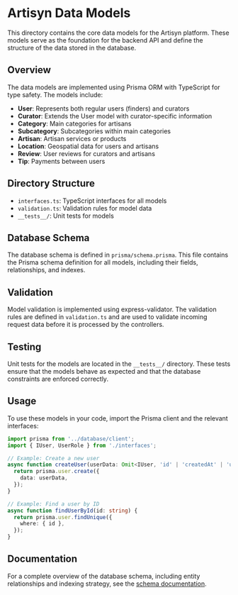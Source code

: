 # Artisyn Data Models

This directory contains the core data models for the Artisyn platform. These models serve as the foundation for the backend API and define the structure of the data stored in the database.

## Overview

The data models are implemented using Prisma ORM with TypeScript for type safety. The models include:

- **User**: Represents both regular users (finders) and curators
- **Curator**: Extends the User model with curator-specific information
- **Category**: Main categories for artisans
- **Subcategory**: Subcategories within main categories
- **Artisan**: Artisan services or products
- **Location**: Geospatial data for users and artisans
- **Review**: User reviews for curators and artisans
- **Tip**: Payments between users

## Directory Structure

- `interfaces.ts`: TypeScript interfaces for all models
- `validation.ts`: Validation rules for model data
- `__tests__/`: Unit tests for models

## Database Schema

The database schema is defined in `prisma/schema.prisma`. This file contains the Prisma schema definition for all models, including their fields, relationships, and indexes.

## Validation

Model validation is implemented using express-validator. The validation rules are defined in `validation.ts` and are used to validate incoming request data before it is processed by the controllers.

## Testing

Unit tests for the models are located in the `__tests__/` directory. These tests ensure that the models behave as expected and that the database constraints are enforced correctly.

## Usage

To use these models in your code, import the Prisma client and the relevant interfaces:

```typescript
import prisma from '../database/client';
import { IUser, UserRole } from './interfaces';

// Example: Create a new user
async function createUser(userData: Omit<IUser, 'id' | 'createdAt' | 'updatedAt'>) {
  return prisma.user.create({
    data: userData,
  });
}

// Example: Find a user by ID
async function findUserById(id: string) {
  return prisma.user.findUnique({
    where: { id },
  });
}
```

## Documentation

For a complete overview of the database schema, including entity relationships and indexing strategy, see the [schema documentation](../../docs/schema.md).
